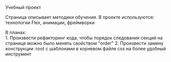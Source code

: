 Учебный проект

Страница описывает методики обучения. В проекте используются: технологии Flex, анимации, фреймворки

В планах:   
            1. Произвести рефакторинг кода, чтобы порядок следования секций на странице    можно было менять свойством "order"
            2. Произвести замену конструкции :root с шаблонами в корневом файле css на более удобный инструмент